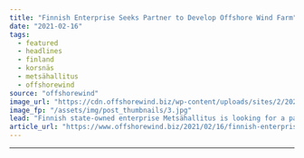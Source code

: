 ```yaml
---
title: "Finnish Enterprise Seeks Partner to Develop Offshore Wind Farm"
date: "2021-02-16"
tags: 
  - featured
  - headlines
  - finland
  - korsnäs
  - metsähallitus
  - offshorewind
source: "offshorewind"
image_url: "https://cdn.offshorewind.biz/wp-content/uploads/sites/2/2021/02/16095004/Finnish-Enterprise-Seeks-Partner-to-Develop-Offshore-Wind-Farm.jpg"
image_fp: "/assets/img/post_thumbnails/3.jpg"
lead: "Finnish state-owned enterprise Metsähallitus is looking for a partner to jointly develop an offshore"
article_url: "https://www.offshorewind.biz/2021/02/16/finnish-enterprise-seeks-partner-to-develop-offshore-wind-farm/"
---
```


---
